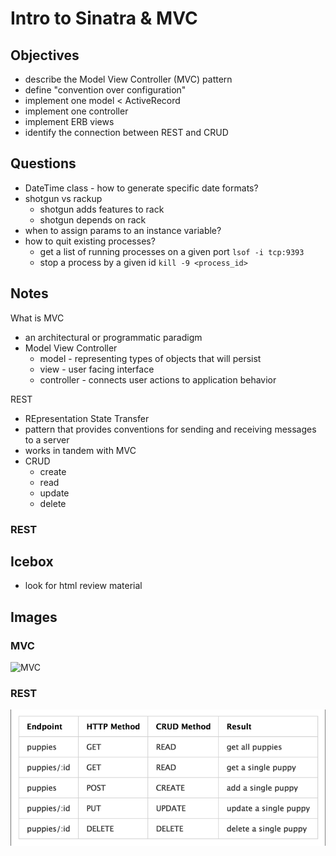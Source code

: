 # Intro to Sinatra & MVC

## Objectives

- describe the Model View Controller (MVC) pattern
- define "convention over configuration"
- implement one model < ActiveRecord
- implement one controller
- implement ERB views
- identify the connection between REST and CRUD

## Questions

- DateTime class - how to generate specific date formats?
- shotgun vs rackup
  - shotgun adds features to rack
  - shotgun depends on rack
- when to assign params to an instance variable?
- how to quit existing processes?
  - get a list of running processes on a given port `lsof -i tcp:9393`
  - stop a process by a given id `kill -9 <process_id>`


## Notes

What is MVC

- an architectural or programmatic paradigm 
- Model View Controller
  - model - representing types of objects that will persist
  - view - user facing interface
  - controller - connects user actions to application behavior

REST

- REpresentation State Transfer
- pattern that provides conventions for sending and receiving messages to a server
- works in tandem with MVC
- CRUD
  - create
  - read
  - update
  - delete

### REST


## Icebox

- look for html review material

## Images 

### MVC

![MVC](https://i.stack.imgur.com/jKOn7.jpg)

### REST

![REST](CRUDREST.png)
